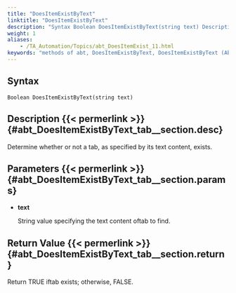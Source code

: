 ```yaml
--- 
title: "DoesItemExistByText"
linktitle: "DoesItemExistByText"
description: "Syntax Boolean DoesItemExistByText(string text) Description Determine whether or not a tab, as specified by its text content, exists. Parameters text String value specifying the text content of tab to ..."
weight: 1
aliases: 
    - /TA_Automation/Topics/abt_DoesItemExist_11.html
keywords: "methods of abt, DoesItemExistByText, DoesItemExistByText (AbtTab), AbtTab, doesitemexistbytext, abttab doesitemexistbytext, tab item with specific content exists, existence of tab item with specified content, check tab item with specified content is found"
---
```


## Syntax

`Boolean DoesItemExistByText(string text)`

## Description {{< permerlink >}} {#abt_DoesItemExistByText_tab__section.desc} 

Determine whether or not a tab, as specified by its text content, exists.

## Parameters {{< permerlink >}} {#abt_DoesItemExistByText_tab__section.params} 

-   **text**

    String value specifying the text content oftab to find.


## Return Value {{< permerlink >}} {#abt_DoesItemExistByText_tab__section.return} 

Return TRUE iftab exists; otherwise, FALSE.



